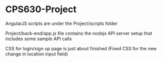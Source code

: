# CPS630-Project

AngularJS scripts are under the Project/scripts folder

Project/back-end/app.js file contains the nodejs API server setup that includes some sample API calls

CSS for login/sign up page is just about finished (Fixed CSS for the new change in location input field)
